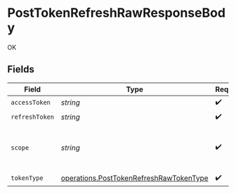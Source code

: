 # PostTokenRefreshRawResponseBody

OK


## Fields

| Field                                                                                              | Type                                                                                               | Required                                                                                           | Description                                                                                        |
| -------------------------------------------------------------------------------------------------- | -------------------------------------------------------------------------------------------------- | -------------------------------------------------------------------------------------------------- | -------------------------------------------------------------------------------------------------- |
| `accessToken`                                                                                      | *string*                                                                                           | :heavy_check_mark:                                                                                 | N/A                                                                                                |
| `refreshToken`                                                                                     | *string*                                                                                           | :heavy_check_mark:                                                                                 | N/A                                                                                                |
| `scope`                                                                                            | *string*                                                                                           | :heavy_check_mark:                                                                                 | space separated list of granted scopes<br/>                                                        |
| `tokenType`                                                                                        | [operations.PostTokenRefreshRawTokenType](../../models/operations/posttokenrefreshrawtokentype.md) | :heavy_check_mark:                                                                                 | N/A                                                                                                |